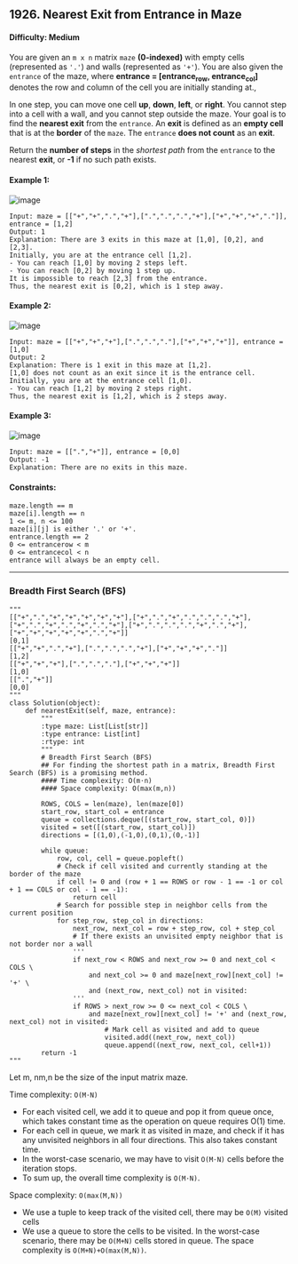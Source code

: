 ## 1926. Nearest Exit from Entrance in Maze

#### Difficulty: Medium

You are given an ```m x n``` matrix ```maze``` __(0-indexed)__ with empty cells (represented as ```'.'```) and walls (represented as ```'+'```). You are also given the ```entrance``` of the maze, where __entrance = [entrance<sub>row</sub>, entrance<sub>col</sub>]__ denotes the row and column of the cell you are initially standing at.,

In one step, you can move one cell __up__, __down__, __left__, or __right__. You cannot step into a cell with a wall, and you cannot step outside the maze. Your goal is to find the __nearest exit__ from the ```entrance```. An __exit__ is defined as an __empty cell__ that is at the __border__ of the ```maze```. The ```entrance``` __does not count__ as an __exit__.

Return the __number of steps__ in the _shortest path_ from the ```entrance``` to the nearest __exit__, or __-1__ if no such path exists.

#### Example 1:

![image](https://assets.leetcode.com/uploads/2021/06/04/nearest1-grid.jpg)

```
Input: maze = [["+","+",".","+"],[".",".",".","+"],["+","+","+","."]], entrance = [1,2]
Output: 1
Explanation: There are 3 exits in this maze at [1,0], [0,2], and [2,3].
Initially, you are at the entrance cell [1,2].
- You can reach [1,0] by moving 2 steps left.
- You can reach [0,2] by moving 1 step up.
It is impossible to reach [2,3] from the entrance.
Thus, the nearest exit is [0,2], which is 1 step away.
```

#### Example 2:

![image](https://assets.leetcode.com/uploads/2021/06/04/nearesr2-grid.jpg)

```
Input: maze = [["+","+","+"],[".",".","."],["+","+","+"]], entrance = [1,0]
Output: 2
Explanation: There is 1 exit in this maze at [1,2].
[1,0] does not count as an exit since it is the entrance cell.
Initially, you are at the entrance cell [1,0].
- You can reach [1,2] by moving 2 steps right.
Thus, the nearest exit is [1,2], which is 2 steps away.
```

#### Example 3:

![image](https://assets.leetcode.com/uploads/2021/06/04/nearest3-grid.jpg)

```
Input: maze = [[".","+"]], entrance = [0,0]
Output: -1
Explanation: There are no exits in this maze.
```

#### Constraints:
```
maze.length == m
maze[i].length == n
1 <= m, n <= 100
maze[i][j] is either '.' or '+'.
entrance.length == 2
0 <= entrancerow < m
0 <= entrancecol < n
entrance will always be an empty cell.
```

---

### Breadth First Search (BFS)

```{Python}
"""
[["+",".","+","+","+","+","+"],["+",".","+",".",".",".","+"],["+",".","+",".","+",".","+"],["+",".",".",".","+",".","+"],["+","+","+","+","+",".","+"]]
[0,1]
[["+","+",".","+"],[".",".",".","+"],["+","+","+","."]]
[1,2]
[["+","+","+"],[".",".","."],["+","+","+"]]
[1,0]
[[".","+"]]
[0,0]
"""
class Solution(object):
    def nearestExit(self, maze, entrance):
        """
        :type maze: List[List[str]]
        :type entrance: List[int]
        :rtype: int
        """
        # Breadth First Search (BFS)
        ## For finding the shortest path in a matrix, Breadth First Search (BFS) is a promising method.
        #### Time complexity: O(m⋅n)
        #### Space complexity: O(max(m,n))

        ROWS, COLS = len(maze), len(maze[0])
        start_row, start_col = entrance
        queue = collections.deque([(start_row, start_col, 0)])
        visited = set([(start_row, start_col)])
        directions = [(1,0),(-1,0),(0,1),(0,-1)]

        while queue:
            row, col, cell = queue.popleft()
            # Check if cell visited and currently standing at the border of the maze
            if cell != 0 and (row + 1 == ROWS or row - 1 == -1 or col + 1 == COLS or col - 1 == -1):
                return cell
            # Search for possible step in neighbor cells from the current position
            for step_row, step_col in directions:
                next_row, next_col = row + step_row, col + step_col
                # If there exists an unvisited empty neighbor that is not border nor a wall
                '''
                if next_row < ROWS and next_row >= 0 and next_col < COLS \
                    and next_col >= 0 and maze[next_row][next_col] != '+' \
                    and (next_row, next_col) not in visited:
                '''
                if ROWS > next_row >= 0 <= next_col < COLS \
                    and maze[next_row][next_col] != '+' and (next_row, next_col) not in visited:
                        # Mark cell as visited and add to queue
                        visited.add((next_row, next_col))
                        queue.append((next_row, next_col, cell+1))
        return -1
"""
```
Let m, nm,n be the size of the input matrix maze.

Time complexity: ```O(M⋅N)```

- For each visited cell, we add it to queue and pop it from queue once, which takes constant time as the operation on queue requires O(1) time.
- For each cell in queue, we mark it as visited in maze, and check if it has any unvisited neighbors in all four directions. This also takes constant time.
- In the worst-case scenario, we may have to visit ```O(M⋅N)``` cells before the iteration stops.
- To sum up, the overall time complexity is ```O(M⋅N)```.

Space complexity: ```O(max(M,N))```

- We use a tuple to keep track of the visited cell, there may be ```O(M)``` visited cells
- We use a queue to store the cells to be visited. In the worst-case scenario, there may be ```O(M+N)``` cells stored in queue.
The space complexity is ```O(M+N)+O(max(M,N))```.
